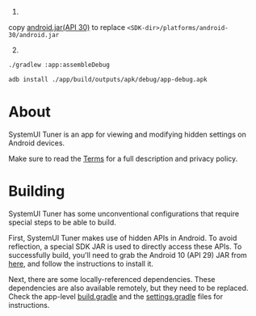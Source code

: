 
1)
copy [android.jar(API 30)](./libs/platforms/android-30/android.jar) to replace `<SDK-dir>/platforms/android-30/android.jar`

2)
```bash
./gradlew :app:assembleDebug

adb install ./app/build/outputs/apk/debug/app-debug.apk
```

# About
SystemUI Tuner is an app for viewing and modifying hidden settings on Android devices.

Make sure to read the [Terms](app/src/main/assets/terms.md) for a full description and privacy policy.

# Building
SystemUI Tuner has some unconventional configurations that require special steps to be able to build.

First, SystemUI Tuner makes use of hidden APIs in Android. To avoid reflection, a special SDK JAR is used to directly access these APIs.
To successfully build, you'll need to grab the Android 10 (API 29) JAR from [here](https://github.com/anggrayudi/android-hidden-api/), and follow the instructions to install it.

Next, there are some locally-referenced dependencies. These dependencies are also available remotely, but they need to be replaced. 
Check the app-level [build.gradle](app/build.gradle) and the [settings.gradle](settings.gradle) files for instructions.